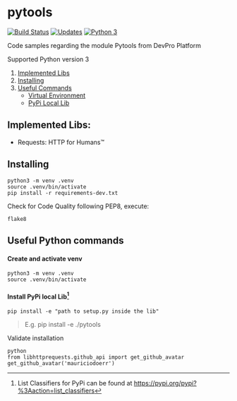 # pytools 
[![Build Status](https://app.travis-ci.com/mauriciodoerr/pytools.svg?branch=main)](https://app.travis-ci.com/mauriciodoerr/pytools) 
[![Updates](https://pyup.io/repos/github/mauriciodoerr/pytools/shield.svg)](https://pyup.io/repos/github/mauriciodoerr/pytools/)
[![Python 3](https://pyup.io/repos/github/mauriciodoerr/pytools/python-3-shield.svg)](https://pyup.io/repos/github/mauriciodoerr/pytools/)

Code samples regarding the module Pytools from DevPro Platform

Supported Python version 3

1. [Implemented Libs](https://github.com/mauriciodoerr/pytools/edit/main/README.md#implemented-libs)
2. [Installing](https://github.com/mauriciodoerr/pytools/edit/main/README.md#installing)
3. [Useful Commands](https://github.com/mauriciodoerr/pytools/edit/main/README.md#useful-python-commands)
   - [Virtual Environment](https://github.com/mauriciodoerr/pytools/edit/main/README.md#create-and-activate-venv)
   - [PyPi Local Lib](https://github.com/mauriciodoerr/pytools/edit/main/README.md#install-pypi-local-lib1)

## Implemented Libs:
- Requests: HTTP for Humans™

## Installing

```console
python3 -m venv .venv
source .venv/bin/activate
pip install -r requirements-dev.txt
```

Check for Code Quality following PEP8, execute:
```console
flake8
```

## Useful Python commands

#### Create and activate venv

```console
python3 -m venv .venv
source .venv/bin/activate
```

#### Install PyPi local Lib[^1]

```console
pip install -e "path to setup.py inside the lib"
```
> E.g. pip install -e ./pytools

Validate installation
```console
python
from libhttprequests.github_api import get_github_avatar
get_github_avatar('mauriciodoerr')
```

[^1]: List Classifiers for PyPi can be found at https://pypi.org/pypi?%3Aaction=list_classifiers
